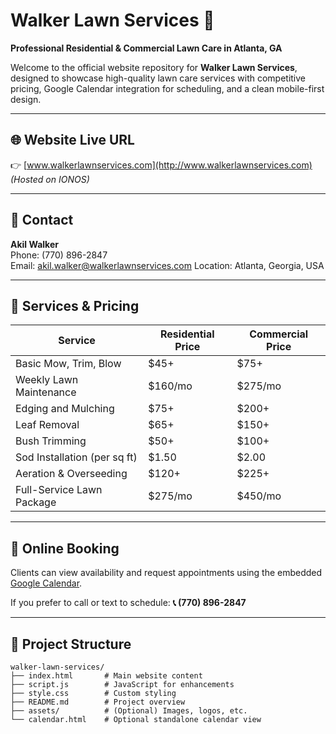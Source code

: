 # Walker Lawn Services 🌱

**Professional Residential & Commercial Lawn Care in Atlanta, GA**

Welcome to the official website repository for **Walker Lawn Services**, designed to showcase high-quality lawn care services with competitive pricing, Google Calendar integration for scheduling, and a clean mobile-first design.

---

## 🌐 Website Live URL

👉 [www.walkerlawnservices.com](http://www.walkerlawnservices.com) *(Hosted on IONOS)*

---

## 📱 Contact

**Akil Walker**  
Phone: (770) 896-2847  
Email: akil.walker@walkerlawnservices.com 
Location: Atlanta, Georgia, USA

---

## 💼 Services & Pricing

| Service                             | Residential Price | Commercial Price |
|-------------------------------------|-------------------|------------------|
| Basic Mow, Trim, Blow               | $45+              | $75+             |
| Weekly Lawn Maintenance             | $160/mo           | $275/mo          |
| Edging and Mulching                 | $75+              | $200+            |
| Leaf Removal                        | $65+              | $150+            |
| Bush Trimming                       | $50+              | $100+            |
| Sod Installation (per sq ft)       | $1.50             | $2.00            |
| Aeration & Overseeding              | $120+             | $225+            |
| Full-Service Lawn Package           | $275/mo           | $450/mo          |

---

## 📅 Online Booking

Clients can view availability and request appointments using the embedded [Google Calendar](https://calendar.google.com).

If you prefer to call or text to schedule:
**📞 (770) 896-2847**

---

## 📁 Project Structure

```plaintext
walker-lawn-services/
├── index.html       # Main website content
├── script.js        # JavaScript for enhancements
├── style.css        # Custom styling
├── README.md        # Project overview
├── assets/          # (Optional) Images, logos, etc.
└── calendar.html    # Optional standalone calendar view
